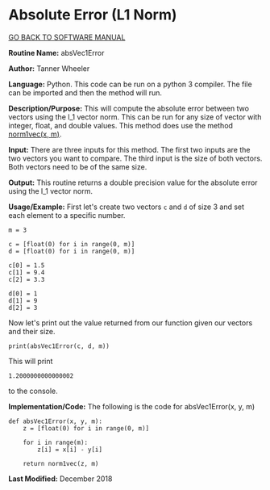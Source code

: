 # Absolute Error (L1 Norm)

[GO BACK TO SOFTWARE MANUAL](https://tannerwheeler.github.io/math4610/softwareManual/softwareManual)

**Routine Name:** absVec1Error

**Author:** Tanner Wheeler

**Language:** Python. This code can be run on a python 3 compiler. The file can be imported and then the method will run.

**Description/Purpose:** This will compute the absolute error between two vectors using the l_1 vector norm.  This can be run for any size of vector with integer, float, and double values.  This method does use the method [norm1vec(x, m)](https://tannerwheeler.github.io/math4610/softwareManual/hw3/l1norm).

**Input:** There are three inputs for this method. The first two inputs are the two vectors you want to compare.  The third input is the size of both vectors.  Both vectors need to be of the same size.

**Output:** This routine returns a double precision value for the absolute error using the l_1 vector norm.

**Usage/Example:**
First let's create two vectors `c` and `d` of size 3 and set each element to a specific number.
```
m = 3

c = [float(0) for i in range(0, m)]
d = [float(0) for i in range(0, m)]

c[0] = 1.5
c[1] = 9.4
c[2] = 3.3

d[0] = 1
d[1] = 9
d[2] = 3
```
Now let's print out the value returned from our function given our vectors and their size.
```
print(absVec1Error(c, d, m))
```
This will print
```
1.2000000000000002
```
to the console.


**Implementation/Code:** The following is the code for absVec1Error(x, y, m)
```
def absVec1Error(x, y, m):
    z = [float(0) for i in range(0, m)]
    
    for i in range(m):
        z[i] = x[i] - y[i]
    
    return norm1vec(z, m)
```

**Last Modified:** December 2018

